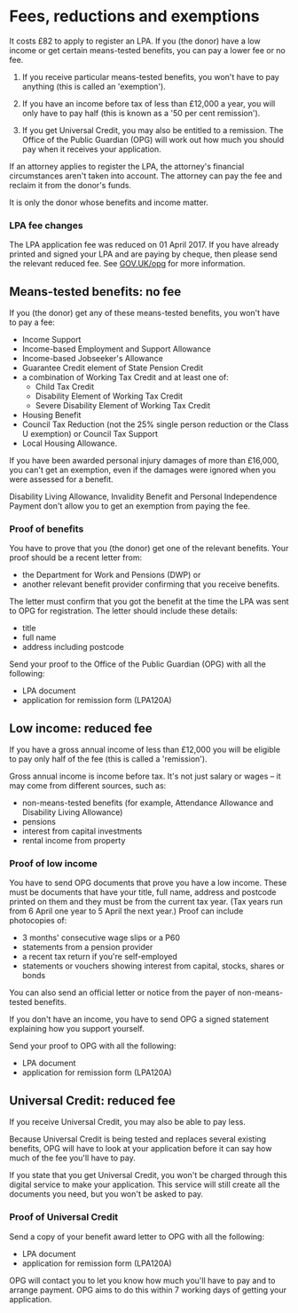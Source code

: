 # Fees, reductions and exemptions

It costs £82 to apply to register an LPA. If you (the donor) have a low income or get certain means-tested benefits, you can pay a lower fee or no fee.

1. If you receive particular means-tested benefits, you won't have to pay anything (this is called an 'exemption').

2. If you have an income before tax of less than £12,000 a year, you will only have to pay half (this is known as a '50 per cent remission').

3. If you get Universal Credit, you may also be entitled to a remission. The Office of the Public Guardian (OPG) will work out how much you should pay when it receives your application.

If an attorney applies to register the LPA, the attorney's financial circumstances aren't taken into account. The attorney can pay the fee and reclaim it from the donor's funds.

It is only the donor whose benefits and income matter.

### LPA fee changes

The LPA application fee was reduced on 01 April 2017. If you have already printed and signed your LPA and are paying by cheque, then please send the relevant reduced fee. See <a href="https://www.gov.uk/opg">GOV.UK/opg</a> for more information.

## Means-tested benefits: no fee

If you (the donor) get any of these means-tested benefits, you won't have to pay a fee:

* Income Support
* Income-based Employment and Support Allowance
* Income-based Jobseeker's Allowance
* Guarantee Credit element of State Pension Credit
* a combination of Working Tax Credit and at least one of:
	* Child Tax Credit
	* Disability Element of Working Tax Credit
	* Severe Disability Element of Working Tax Credit
* Housing Benefit
* Council Tax Reduction (not the 25% single person reduction or the Class U exemption) or Council Tax Support
* Local Housing Allowance.

If you have been awarded personal injury damages of more than £16,000, you can't get an exemption, even if the damages were ignored when you were assessed for a benefit.

Disability Living Allowance, Invalidity Benefit and Personal Independence Payment don't allow you to get an exemption from paying the fee.

### Proof of benefits

You have to prove that you (the donor) get one of the relevant benefits. Your proof should be a recent letter from:

* the Department for Work and Pensions (DWP)
or
* another relevant benefit provider confirming that you receive benefits.

The letter must confirm that you got the benefit at the time the LPA was sent to OPG for registration. The letter should include these details:

* title
* full name
* address including postcode

Send your proof to the Office of the Public Guardian (OPG) with all the following:

* LPA document
* application for remission form (LPA120A)

## Low income: reduced fee

If you have a gross annual income of less than £12,000 you will be eligible to pay only half of the fee (this is called a 'remission').

Gross annual income is income before tax. It's not just salary or wages – it may come from different sources, such as:

* non-means-tested benefits (for example, Attendance Allowance and Disability Living Allowance)
* pensions
* interest from capital investments
* rental income from property

### Proof of low income

You have to send OPG documents that prove you have a low income. These must be documents that have your title, full name, address and postcode printed on them and they must be from the current tax year. (Tax years run from 6 April one year to 5 April the next year.) Proof can include photocopies of:

* 3 months' consecutive wage slips or a P60
* statements from a pension provider
* a recent tax return if you're self-employed
* statements or vouchers showing interest from capital, stocks, shares or bonds

You can also send an official letter or notice from the payer of non-means-tested benefits.

If you don't have an income, you have to send OPG a signed statement explaining how you support yourself.

Send your proof to OPG with all the following:

* LPA document
* application for remission form (LPA120A)

## Universal Credit: reduced fee

If you receive Universal Credit, you may also be able to pay less.

Because Universal Credit is being tested and replaces several existing benefits, OPG will have to look at your application before it can say how much of the fee you'll have to pay.

If you state that you get Universal Credit, you won't be charged through this digital service to make your application. This service will still create all the documents you need, but you won't be asked to pay.

### Proof of Universal Credit

Send a copy of your benefit award letter to OPG with all the following:

* LPA document
* application for remission form (LPA120A)

OPG will contact you to let you know how much you'll have to pay and to arrange payment. OPG aims to do this within 7 working days of getting your application.
